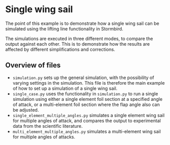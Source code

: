 # Single wing sail

The point of this example is to demonstrate how a single wing sail can be simulated using the lifting line functionality in Stormbird. 

The simulations are executed in three different modes, to compare the output against each other. This is to demonstrate how the results are affected by different simplifications and corrections.

## Overview of files
- `simulation.py` sets up the general simulation, with the possibility of varying settings in the simulation. This file is therefore the main example of how to set up a simulation of a single wing sail.
- `single_case.py` uses the functionality in `simulation.py` to run a single simulation using either a single element foil section at a specified angle of attack, or a multi-element foil section where the flap angle also can be adjusted.
- `single_element_multiple_angles.py` simulates a single element wing sail for multiple angles of attack, and compares the output to experimental data from the scientific literature.
- `multi_element_multiple_angles.py` simulates a multi-element wing sail for multiple angles of attacks. 

